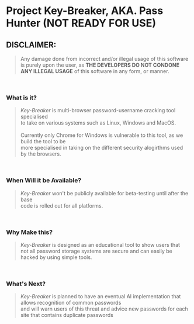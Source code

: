 # Project Key-Breaker, AKA. Pass Hunter (NOT READY FOR USE) 

## **DISCLAIMER:**
> Any damage done from incorrect and/or illegal usage of this software is purely upon the user, as **__THE DEVELOPERS DO NOT CONDONE ANY ILLEGAL USAGE__** of this software in any form, or manner.
<br>

### **What is it?**
>    *Key-Breaker* is multi-browser password-username cracking tool specialised <br>
>    to take on various systems such as Linux, Windows and MacOS. <br>
>    <br>
>    Currently only Chrome for Windows is vulnerable to this tool, as we build the tool to be <br> 
>    more specialised in taking on the different security alogirthms used by the browsers. 


<br>

### **When Will it be Available?**
>   *Key-Breaker* won't be publicly available for beta-testing until after the base<br>
>   code is rolled out for all platforms.

<br>

### **Why Make this?**
>    *Key-Breaker* is designed as an educational tool to show users that <br>
>   not all password storage systems are secure and can easily be hacked by using simple tools.

<br>

### **What's Next?**
>   *Key-Breaker* is planned to have an eventual AI implementation that allows recognition of common passwords <br> and will warn users of this threat and advice new passwords for each site that contains duplicate passwords
